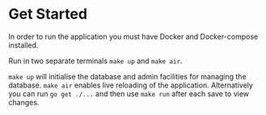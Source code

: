 # Get Started
In order to run the application you must have Docker and Docker-compose installed.

Run in two separate terminals `make up` and `make air`.

`make up` will initialise the database and admin facilities for managing the database.
`make air` enables live reloading of the application. Alternatively you can run `go get ./...` and then use `make run` after each save to view changes.
